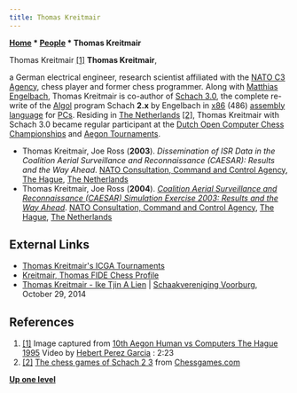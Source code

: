 ```yaml
---
title: Thomas Kreitmair
---
```

**[Home](Home "Home") \* [People](People "People") \* Thomas Kreitmair**



 [](Aegon_1995#Video "Aegon 1995#Video") Thomas Kreitmair <a id="cite-note-1" href="#cite-ref-1">[1]</a> 
**Thomas Kreitmair**,  

a German electrical engineer, research scientist affiliated with the [NATO C3 Agency](https://en.wikipedia.org/wiki/NC3O), chess player and former chess programmer. Along with [Matthias Engelbach](Matthias_Engelbach "Matthias Engelbach"), Thomas Kreitmair is co-author of [Schach 3.0](Schach "Schach"), the complete re-write of the [Algol](Algol "Algol") program Schach **2.x** by Engelbach in [x86](X86 "X86") (486) [assembly language](Assembly "Assembly") for [PCs](IBM_PC "IBM PC"). Residing in [The Netherlands](https://en.wikipedia.org/wiki/Netherlands) <a id="cite-note-2" href="#cite-ref-2">[2]</a>, Thomas Kreitmair with Schach 3.0 became regular participant at the [Dutch Open Computer Chess Championships](Dutch_Open_Computer_Chess_Championship "Dutch Open Computer Chess Championship") and [Aegon Tournaments](Aegon_Tournaments "Aegon Tournaments"). 






* Thomas Kreitmair, Joe Ross (**2003**). *Dissemination of ISR Data in the Coalition Aerial Surveillance and Reconnaissance (CAESAR): Results and the Way Ahead*. [NATO Consultation, Command and Control Agency](https://en.wikipedia.org/wiki/NC3O), [The Hague](https://en.wikipedia.org/wiki/The_Hague), [The Netherlands](https://en.wikipedia.org/wiki/Netherlands)
* Thomas Kreitmair, Joe Ross (**2004**). *[Coalition Aerial Surveillance and Reconnaissance (CAESAR) Simulation Exercise 2003: Results and the Way Ahead](https://www.hsdl.org/?abstract&did=455471)*. [NATO Consultation, Command and Control Agency](https://en.wikipedia.org/wiki/NC3O), [The Hague](https://en.wikipedia.org/wiki/The_Hague), [The Netherlands](https://en.wikipedia.org/wiki/Netherlands)


## External Links


* [Thomas Kreitmair's ICGA Tournaments](https://www.game-ai-forum.org/icga-tournaments/person.php?id=185)
* [Kreitmair, Thomas FIDE Chess Profile](http://ratings.fide.com/card.phtml?event=12974293)
* [Thomas Kreitmair - Ike Tjin A Lien](http://www.schaakverenigingvoorburg.nl/index.php/menu-partijen/123-thomas-kreitair-ike-tjin-a-lien) | [Schaakvereniging Voorburg](http://www.schaakverenigingvoorburg.nl/), October 29, 2014


## References


1. <a id="cite-ref-1" href="#cite-note-1">[1]</a> Image captured from [10th Aegon Human vs Computers The Hague 1995](Aegon_1995#Video "Aegon 1995") Video by [Hebert Perez Garcia](http://www.chessgames.com/perl/chessplayer?pid=60789) : 2:23
2. <a id="cite-ref-2" href="#cite-note-2">[2]</a> [The chess games of Schach 2 3](http://www.chessgames.com/perl/chessplayer?pid=64934) from [Chessgames.com](https://en.wikipedia.org/wiki/Chessgames.com)

**[Up one level](People "People")**







 
